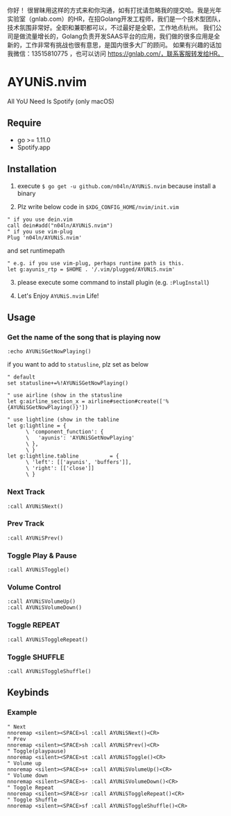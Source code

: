 你好！
很冒昧用这样的方式来和你沟通，如有打扰请忽略我的提交哈。我是光年实验室（gnlab.com）的HR，在招Golang开发工程师，我们是一个技术型团队，技术氛围非常好。全职和兼职都可以，不过最好是全职，工作地点杭州。
我们公司是做流量增长的，Golang负责开发SAAS平台的应用，我们做的很多应用是全新的，工作非常有挑战也很有意思，是国内很多大厂的顾问。
如果有兴趣的话加我微信：13515810775  ，也可以访问 https://gnlab.com/，联系客服转发给HR。
# AYUNiS.nvim
All YoU Need Is Spotify (only macOS)

## Require
- go >= 1.11.0
- Spotify.app

## Installation
1. execute `$ go get -u github.com/n04ln/AYUNiS.nvim` because install a binary

2. Plz write below code in `$XDG_CONFIG_HOME/nvim/init.vim`
``` vim
" if you use dein.vim
call dein#add("n04ln/AYUNiS.nvim")
" if you use vim-plug
Plug 'n04ln/AYUNiS.nvim'
```
and set runtimepath
``` vim
" e.g. if you use vim-plug, perhaps runtime path is this.
let g:ayunis_rtp = $HOME . '/.vim/plugged/AYUNiS.nvim'
```

3. please execute some command to install plugin (e.g. `:PlugInstall`)

4. Let's Enjoy `AYUNiS.nvim` Life!

## Usage
### Get the name of the song that is playing now
``` vim
:echo AYUNiSGetNowPlaying()
```
if you want to add to `statusline`, plz set as below
``` vim
" default
set statusline+=%!AYUNiSGetNowPlaying()

" use airline (show in the statusline
let g:airline_section_x = airline#section#create(['%{AYUNiSGetNowPlaying()}'])

" use lightline (show in the tabline
let g:lightline = {
      \ 'component_function': {
      \   'ayunis': 'AYUNiSGetNowPlaying'
      \ },
      \ }
let g:lightline.tabline          = {
      \ 'left': [['ayunis', 'buffers']],
      \ 'right': [['close']]
      \ }
```

### Next Track
``` vim
:call AYUNiSNext()
```

### Prev Track
``` vim
:call AYUNiSPrev()
```

### Toggle Play & Pause
``` vim
:call AYUNiSToggle()
```

### Volume Control
``` vim
:call AYUNiSVolumeUp()
:call AYUNiSVolumeDown()
```

### Toggle REPEAT
``` vim
:call AYUNiSToggleRepeat()
```

### Toggle SHUFFLE
``` vim
:call AYUNiSToggleShuffle()
```

## Keybinds
###  Example
``` vim
" Next
nnoremap <silent><SPACE>sl :call AYUNiSNext()<CR>
" Prev
nnoremap <silent><SPACE>sh :call AYUNiSPrev()<CR>
" Toggle(playpause)
nnoremap <silent><SPACE>st :call AYUNiSToggle()<CR>
" Volume up
nnoremap <silent><SPACE>s+ :call AYUNiSVolumeUp()<CR>
" Volume down
nnoremap <silent><SPACE>s- :call AYUNiSVolumeDown()<CR>
" Toggle Repeat
nnoremap <silent><SPACE>sr :call AYUNiSToggleRepeat()<CR>
" Toggle Shuffle
nnoremap <silent><SPACE>sf :call AYUNiSToggleShuffle()<CR>
```
